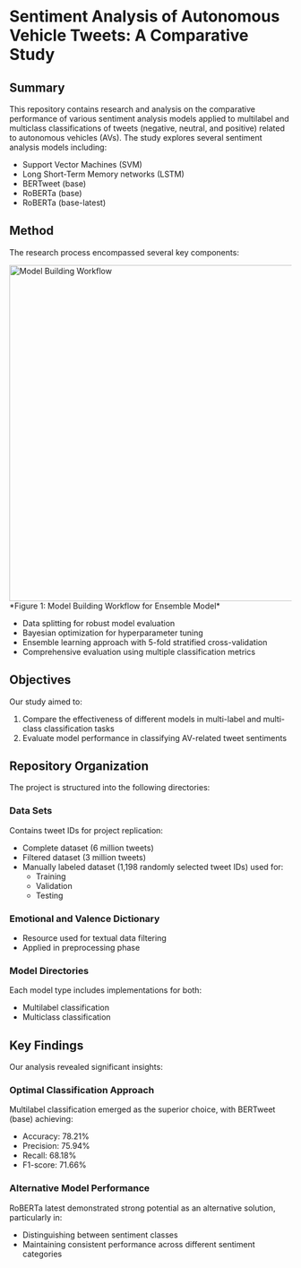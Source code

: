 # Sentiment Analysis of Autonomous Vehicle Tweets: A Comparative Study

## Summary
This repository contains research and analysis on the comparative performance of various sentiment analysis models applied to multilabel and multiclass classifications of tweets (negative, neutral, and positive) related to autonomous vehicles (AVs). The study explores several sentiment analysis models including:
- Support Vector Machines (SVM)
- Long Short-Term Memory networks (LSTM)
- BERTweet (base)
- RoBERTa (base)
- RoBERTa (base-latest)

## Method
The research process encompassed several key components:

<img src="https://zenodo.org/api/records/14636994/draft/files/Model_building_work_flow_ensemble_model.png/content" alt="Model Building Workflow" width="600"/>
*Figure 1: Model Building Workflow for Ensemble Model*

- Data splitting for robust model evaluation
- Bayesian optimization for hyperparameter tuning
- Ensemble learning approach with 5-fold stratified cross-validation
- Comprehensive evaluation using multiple classification metrics

## Objectives
Our study aimed to:
1. Compare the effectiveness of different models in multi-label and multi-class classification tasks
2. Evaluate model performance in classifying AV-related tweet sentiments

## Repository Organization
The project is structured into the following directories:

### Data Sets
Contains tweet IDs for project replication:
- Complete dataset (6 million tweets)
- Filtered dataset (3 million tweets)
- Manually labeled dataset (1,198 randomly selected tweet IDs) used for:
  - Training
  - Validation
  - Testing

### Emotional and Valence Dictionary
- Resource used for textual data filtering
- Applied in preprocessing phase

### Model Directories
Each model type includes implementations for both:
- Multilabel classification
- Multiclass classification

## Key Findings
Our analysis revealed significant insights:

### Optimal Classification Approach
Multilabel classification emerged as the superior choice, with BERTweet (base) achieving:
- Accuracy: 78.21%
- Precision: 75.94%
- Recall: 68.18%
- F1-score: 71.66%

### Alternative Model Performance
RoBERTa latest demonstrated strong potential as an alternative solution, particularly in:
- Distinguishing between sentiment classes
- Maintaining consistent performance across different sentiment categories
